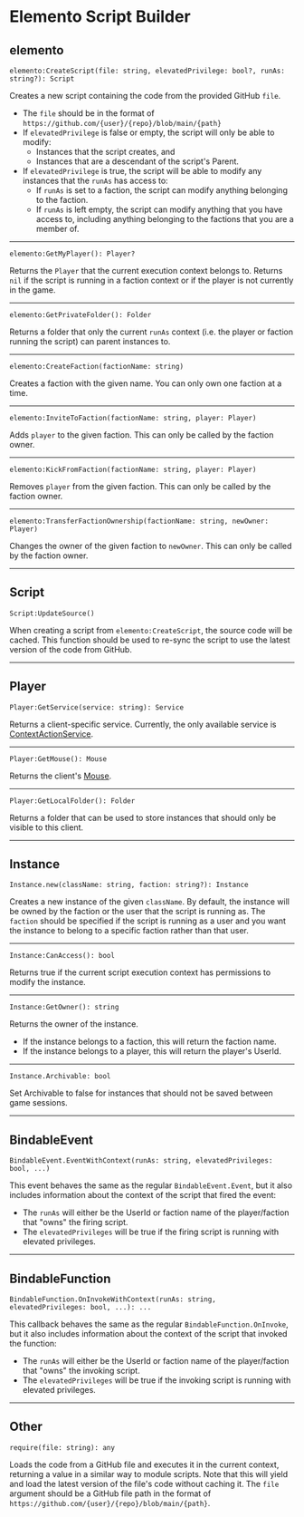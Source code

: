 # Elemento Script Builder

## elemento

`elemento:CreateScript(file: string, elevatedPrivilege: bool?, runAs: string?): Script`

Creates a new script containing the code from the provided GitHub `file`. 
- The `file` should be in the format of `https://github.com/{user}/{repo}/blob/main/{path}`
- If `elevatedPrivilege` is false or empty, the script will only be able to modify:
  - Instances that the script creates, and
  - Instances that are a descendant of the script's Parent.
- If `elevatedPrivilege` is true, the script will be able to modify any instances that the `runAs` has access to:
  - If `runAs` is set to a faction, the script can modify anything belonging to the faction.
  - If `runAs` is left empty, the script can modify anything that you have access to, including anything belonging to the factions that you are a member of.

---
`elemento:GetMyPlayer(): Player?`

Returns the `Player` that the current execution context belongs to. Returns `nil` if the script is running in a faction context or if the player is not currently in the game.

---
`elemento:GetPrivateFolder(): Folder`

Returns a folder that only the current `runAs` context (i.e. the player or faction running the script) can parent instances to.

---
`elemento:CreateFaction(factionName: string)`

Creates a faction with the given name. You can only own one faction at a time.

---
`elemento:InviteToFaction(factionName: string, player: Player)`

Adds `player` to the given faction. This can only be called by the faction owner.

---
`elemento:KickFromFaction(factionName: string, player: Player)`

Removes `player` from the given faction. This can only be called by the faction owner.

---
`elemento:TransferFactionOwnership(factionName: string, newOwner: Player)`

Changes the owner of the given faction to `newOwner`. This can only be called by the faction owner.

---
## Script

`Script:UpdateSource()`

When creating a script from `elemento:CreateScript`, the source code will be cached. This function should be used to re-sync the script to use the latest version of the code from GitHub.

---
## Player

`Player:GetService(service: string): Service`

Returns a client-specific service. Currently, the only available service is [ContextActionService](https://create.roblox.com/docs/reference/engine/classes/ContextActionService).

---
`Player:GetMouse(): Mouse`

Returns the client's [Mouse](https://create.roblox.com/docs/reference/engine/classes/Mouse).

---
`Player:GetLocalFolder(): Folder`

Returns a folder that can be used to store instances that should only be visible to this client.

---
## Instance
`Instance.new(className: string, faction: string?): Instance`

Creates a new instance of the given `className`. By default, the instance will be owned by the faction or the user that the script is running as. The `faction` should be specified if the script is running as a user and you want the instance to belong to a specific faction rather than that user.

---
`Instance:CanAccess(): bool`

Returns true if the current script execution context has permissions to modify the instance.

---
`Instance:GetOwner(): string`

Returns the owner of the instance. 
- If the instance belongs to a faction, this will return the faction name.
- If the instance belongs to a player, this will return the player's UserId.

---
`Instance.Archivable: bool`

Set Archivable to false for instances that should not be saved between game sessions.

---
## BindableEvent

`BindableEvent.EventWithContext(runAs: string, elevatedPrivileges: bool, ...)`

This event behaves the same as the regular `BindableEvent.Event`, but it also includes information about the context of the script that fired the event:
- The `runAs` will either be the UserId or faction name of the player/faction that "owns" the firing script.
- The `elevatedPrivileges` will be true if the firing script is running with elevated privileges.

---
## BindableFunction

`BindableFunction.OnInvokeWithContext(runAs: string, elevatedPrivileges: bool, ...): ...`

This callback behaves the same as the regular `BindableFunction.OnInvoke`, but it also includes information about the context of the script that invoked the function:
- The `runAs` will either be the UserId or faction name of the player/faction that "owns" the invoking script.
- The `elevatedPrivileges` will be true if the invoking script is running with elevated privileges.

---
## Other

`require(file: string): any`

Loads the code from a GitHub file and executes it in the current context, returning a value in a similar way to module scripts. Note that this will yield and load the latest version of the file's code without caching it. The `file` argument should be a GitHub file path in the format of `https://github.com/{user}/{repo}/blob/main/{path}`.
